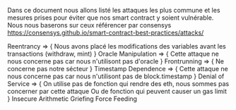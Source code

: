 Dans ce document nous allons listé les attaques les plus commune et les mesures prises pour éviter que nos smart contract y soient vulnérable.
Nous nous baserons sur ceux référencer par consensys https://consensys.github.io/smart-contract-best-practices/attacks/

Reentrancy => {
Nous avons placé les modifications des variables avant les transactions (withdraw, mint)
}
Oracle Manipulation => {
Cette attaque ne nous concerne pas car nous n'utilisont pas d'oracle
}
Frontrunning => {
Ne concerne pas notre sécteur
}
Timestamp Dependence => {
Cette attaque ne nous concerne pas car nous n'utilisont pas de block.timestamp
}
Denial of Service => {
On utilise pas de fonction qui rendre des eth, nous sommes pas concerner par cette attaque
Ou de fonction qui peuvent causer un gas limit
}
Insecure Arithmetic
Griefing
Force Feeding
